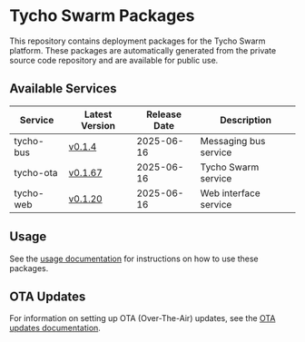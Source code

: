 # Tycho Swarm Packages

This repository contains deployment packages for the Tycho Swarm platform. These packages are automatically generated
from the private source code repository and are available for public use.

## Available Services

| Service | Latest Version | Release Date | Description |
|---------|---------------|--------------|-------------|
| tycho-bus | [v0.1.4](services/tycho-bus/vv0.1.4.tar.gz) | 2025-06-16 | Messaging bus service |
| tycho-ota | [v0.1.67](services/tycho-ota/vv0.1.67.tar.gz) | 2025-06-16 | Tycho Swarm service |
| tycho-web | [v0.1.20](services/tycho-web/vv0.1.20.tar.gz) | 2025-06-16 | Web interface service |

## Usage

See the [usage documentation](docs/usage.md) for instructions on how to use these packages.

## OTA Updates

For information on setting up OTA (Over-The-Air) updates, see the [OTA updates documentation](docs/ota-updates.md).
